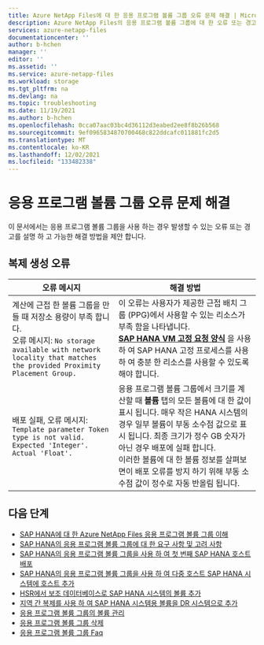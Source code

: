 ```yaml
---
title: Azure NetApp Files에 대 한 응용 프로그램 볼륨 그룹 오류 문제 해결 | Microsoft Docs
description: Azure NetApp Files의 응용 프로그램 볼륨 그룹에 대 한 오류 또는 경고 조건 및 해결 방법을 설명 합니다.
services: azure-netapp-files
documentationcenter: ''
author: b-hchen
manager: ''
editor: ''
ms.assetid: ''
ms.service: azure-netapp-files
ms.workload: storage
ms.tgt_pltfrm: na
ms.devlang: na
ms.topic: troubleshooting
ms.date: 11/19/2021
ms.author: b-hchen
ms.openlocfilehash: 0cca07aac03bc4d36112d3eabed2ee8f8b26b568
ms.sourcegitcommit: 9ef0965834870700468c822ddcafc011881fc2d5
ms.translationtype: MT
ms.contentlocale: ko-KR
ms.lasthandoff: 12/02/2021
ms.locfileid: "133482338"
---
```

# <a name="troubleshoot-application-volume-group-errors"></a>응용 프로그램 볼륨 그룹 오류 문제 해결

이 문서에서는 응용 프로그램 볼륨 그룹을 사용 하는 경우 발생할 수 있는 오류 또는 경고를 설명 하 고 가능한 해결 방법을 제안 합니다.

## <a name="errors-creating-replication"></a>복제 생성 오류  

|     오류 메시지    |     해결 방법    |
|-|-|
| 계산에 근접 한 볼륨 그룹을 만들 때 저장소 용량이 부족 합니다. <br> 오류 메시지: `No storage available with network locality that matches the provided Proximity Placement Group.`  |  이 오류는 사용자가 제공한 근접 배치 그룹 (PPG)에서 사용할 수 있는 리소스가 부족 함을 나타냅니다. <br> **[SAP HANA VM 고정 요청 양식](https://aka.ms/HANAPINNING)** 을 사용 하 여 SAP HANA 고정 프로세스를 사용 하 여 충분 한 리소스를 사용할 수 있도록 해야 합니다. |
|  배포 실패, 오류 메시지: <br> `Template parameter Token type is not valid. Expected 'Integer'. Actual 'Float'.`  |   응용 프로그램 볼륨 그룹에서 크기를 계산할 때 **볼륨** 탭의 모든 볼륨에 대 한 값이 표시 됩니다. 매우 작은 HANA 시스템의 경우 일부 볼륨이 부동 소수점 값으로 표시 됩니다. 최종 크기가 정수 GB 숫자가 아닌 경우 배포에 실패 합니다. <br> 이러한 볼륨에 대 한 볼륨 정보를 살펴보면이 배포 오류를 방지 하기 위해 부동 소수점 값이 정수로 자동 반올림 됩니다. |

## <a name="next-steps"></a>다음 단계  

* [SAP HANA에 대 한 Azure NetApp Files 응용 프로그램 볼륨 그룹 이해](application-volume-group-introduction.md)
* [SAP HANA의 응용 프로그램 볼륨 그룹에 대 한 요구 사항 및 고려 사항](application-volume-group-considerations.md)
* [SAP HANA의 응용 프로그램 볼륨 그룹을 사용 하 여 첫 번째 SAP HANA 호스트 배포](application-volume-group-deploy-first-host.md)
* [SAP HANA의 응용 프로그램 볼륨 그룹을 사용 하 여 다중 호스트 SAP HANA 시스템에 호스트 추가](application-volume-group-add-hosts.md)
* [HSR에서 보조 데이터베이스로 SAP HANA 시스템의 볼륨 추가](application-volume-group-add-volume-secondary.md)
* [지역 간 복제를 사용 하 여 SAP HANA 시스템용 볼륨을 DR 시스템으로 추가](application-volume-group-disaster-recovery.md)
* [응용 프로그램 볼륨 그룹의 볼륨 관리](application-volume-group-manage-volumes.md)
* [응용 프로그램 볼륨 그룹 삭제](application-volume-group-delete.md)
* [응용 프로그램 볼륨 그룹 Faq](faq-application-volume-group.md)
